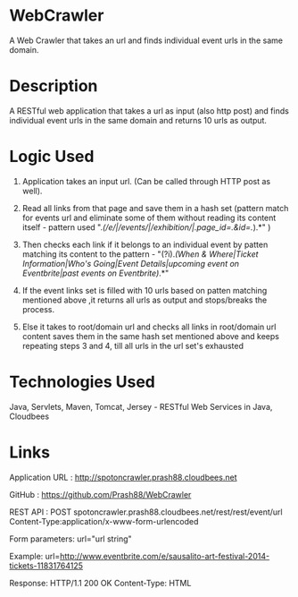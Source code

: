 WebCrawler
==========

A Web Crawler that takes an url and finds individual event urls in the same domain.

Description
===========

A RESTful web application that takes a url as input (also http post) and finds individual event urls in the same domain and returns 10 urls as output.

Logic Used
==========

1) Application takes an input url. (Can be called through HTTP post as well).

2) Read all links from that page and save them in a hash set (pattern match for events url and eliminate some of them without reading its content itself - pattern used ".*(/e/|/events/|/exhibition/|.*page_id=.*&id=.*).*" )

3) Then checks each link if it belongs to an individual event by patten matching its content to the pattern - 
"(?i).*(When & Where|Ticket Information|Who's Going|Event Details|upcoming event on Eventbrite|past events on Eventbrite)*.*"

4) If the event links set is filled with 10 urls based on patten matching mentioned above ,it returns all urls as output and stops/breaks the process.

5) Else it takes to root/domain url and checks all links in  root/domain url content saves them in the same hash set mentioned above and keeps repeating steps 3 and 4, till all urls in the url set's exhausted

Technologies Used
=================
Java, Servlets, Maven, Tomcat, Jersey - RESTful Web Services in Java, Cloudbees

Links
=====

Application URL : http://spotoncrawler.prash88.cloudbees.net

GitHub : https://github.com/Prash88/WebCrawler

REST API : 
POST spotoncrawler.prash88.cloudbees.net/rest/rest/event/url
Content-Type:application/x-www-form-urlencoded

Form parameters:
url="url string"

Example:
url=http://www.eventbrite.com/e/sausalito-art-festival-2014-tickets-11831764125

Response:
HTTP/1.1 200 OK
Content-Type: HTML
